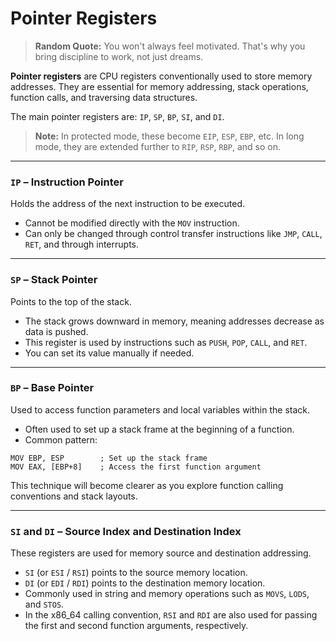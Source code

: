 # Pointer Registers

> **Random Quote:** You won't always feel motivated. That's why you bring discipline to work, not just dreams.

**Pointer registers** are CPU registers conventionally used to store memory addresses. They are essential for memory addressing, stack operations, function calls, and traversing data structures.

The main pointer registers are: `IP`, `SP`, `BP`, `SI`, and `DI`.

> **Note:** In protected mode, these become `EIP`, `ESP`, `EBP`, etc. In long mode, they are extended further to `RIP`, `RSP`, `RBP`, and so on.

---

### `IP` – Instruction Pointer

Holds the address of the next instruction to be executed.

* Cannot be modified directly with the `MOV` instruction.
* Can only be changed through control transfer instructions like `JMP`, `CALL`, `RET`, and through interrupts.

---

### `SP` – Stack Pointer

Points to the top of the stack.

* The stack grows downward in memory, meaning addresses decrease as data is pushed.
* This register is used by instructions such as `PUSH`, `POP`, `CALL`, and `RET`.
* You can set its value manually if needed.

---

### `BP` – Base Pointer

Used to access function parameters and local variables within the stack.

* Often used to set up a stack frame at the beginning of a function.
* Common pattern:

```assembly
MOV EBP, ESP        ; Set up the stack frame
MOV EAX, [EBP+8]    ; Access the first function argument
```

This technique will become clearer as you explore function calling conventions and stack layouts.

---

### `SI` and `DI` – Source Index and Destination Index

These registers are used for memory source and destination addressing.

* `SI` (or `ESI` / `RSI`) points to the source memory location.
* `DI` (or `EDI` / `RDI`) points to the destination memory location.
* Commonly used in string and memory operations such as `MOVS`, `LODS`, and `STOS`.
* In the x86\_64 calling convention, `RSI` and `RDI` are also used for passing the first and second function arguments, respectively.
